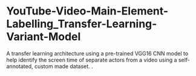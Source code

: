 # YouTube-Video-Main-Element-Labelling_Transfer-Learning-Variant-Model
A transfer learning architecture using a pre-trained VGG16 CNN model to help identify the screen time of separate actors from a video using a self-annotated, custom made dataset. .

